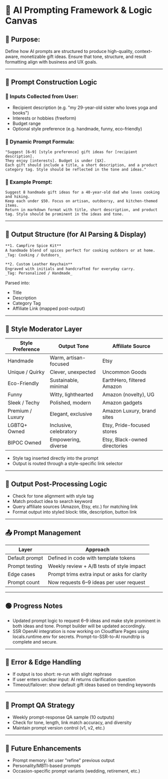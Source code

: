 # 🤖 AI Prompting Framework & Logic Canvas

## 🎯 Purpose:
Define how AI prompts are structured to produce high-quality, context-aware, monetizable gift ideas. Ensure that tone, structure, and result formatting align with business and UX goals.

---

## 🧩 Prompt Construction Logic

### 🔹 Inputs Collected from User:
- Recipient description (e.g. "my 29-year-old sister who loves yoga and books")
- Interests or hobbies (freeform)
- Budget range
- Optional style preference (e.g. handmade, funny, eco-friendly)

### 🔹 Dynamic Prompt Formula:
```
"Suggest [6–9] [style preference] gift ideas for [recipient description]. 
They enjoy [interests]. Budget is under [$X]. 
Each gift should include a title, a short description, and a product category tag. Style should be reflected in the tone and ideas."
```

### 🔹 Example Prompt:
```
Suggest 8 handmade gift ideas for a 40-year-old dad who loves cooking and hiking. 
Keep each under $50. Focus on artisan, outdoorsy, and kitchen-themed items. 
Return in markdown format with title, short description, and product tag. Style should be prominent in the ideas and tone.
```

---

## 🧠 Output Structure (for AI Parsing & Display)

```markdown
**1. Campfire Spice Kit**  
A handmade blend of spices perfect for cooking outdoors or at home.  
_Tag: Cooking / Outdoors_

**2. Custom Leather Keychain**  
Engraved with initials and handcrafted for everyday carry.  
_Tag: Personalized / Handmade_
```

Parsed into:
- Title
- Description
- Category Tag
- Affiliate Link (mapped post-output)

---

## 🎨 Style Moderator Layer

| Style Preference   | Output Tone             | Affiliate Source           |
|--------------------|--------------------------|----------------------------|
| Handmade           | Warm, artisan-focused    | Etsy                       |
| Unique / Quirky    | Clever, unexpected       | Uncommon Goods             |
| Eco-Friendly       | Sustainable, minimal     | EarthHero, filtered Amazon |
| Funny              | Witty, lighthearted      | Amazon (novelty), UG       |
| Sleek / Techy      | Polished, modern         | Amazon gadgets             |
| Premium / Luxury   | Elegant, exclusive       | Amazon Luxury, brand sites |
| LGBTQ+ Owned       | Inclusive, celebratory   | Etsy, Pride-focused stores |
| BIPOC Owned        | Empowering, diverse      | Etsy, Black-owned directories |

- Style tag inserted directly into the prompt
- Output is routed through a style-specific link selector

---

## 🔄 Output Post-Processing Logic

- Check for tone alignment with style tag
- Match product idea to search keyword
- Query affiliate sources (Amazon, Etsy, etc.) for matching link
- Format output into styled block: title, description, button link

---

## 📤 Prompt Management

| Layer            | Approach                                       |
|------------------|------------------------------------------------|
| Default prompt   | Defined in code with template tokens           |
| Prompt testing   | Weekly review + A/B tests of style impact      |
| Edge cases       | Prompt trims extra input or asks for clarity   |
| Prompt count     | Now requests 6–9 ideas per user request       |

---

## 🟢 Progress Notes
- Updated prompt logic to request 6–9 ideas and make style prominent in both ideas and tone. Prompt builder will be updated accordingly.
- SSR OpenAI integration is now working on Cloudflare Pages using locals.runtime.env for secrets. Prompt-to-SSR-to-AI roundtrip is complete and secure.

---

## 📌 Error & Edge Handling

- If output is too short: re-run with slight rephrase
- If user enters unclear input: AI returns clarification question
- Timeout/failover: show default gift ideas based on trending keywords

---

## 🧪 Prompt QA Strategy

- Weekly prompt-response QA sample (10 outputs)
- Check for tone, length, link match accuracy, and diversity
- Maintain prompt version control (v1, v2, etc.)

---

## 🔮 Future Enhancements

- Prompt memory: let user "refine" previous output
- Personality/MBTI-based prompts
- Occasion-specific prompt variants (wedding, retirement, etc.)
